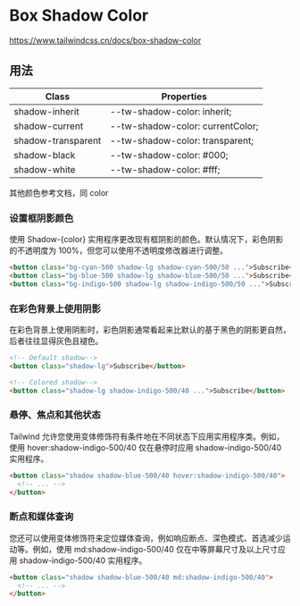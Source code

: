 # Box Shadow Color

<https://www.tailwindcss.cn/docs/box-shadow-color>

## 用法

| Class              | Properties                       |
| ------------------ | -------------------------------- |
| shadow-inherit     | --tw-shadow-color: inherit;      |
| shadow-current     | --tw-shadow-color: currentColor; |
| shadow-transparent | --tw-shadow-color: transparent;  |
| shadow-black       | --tw-shadow-color: #000;         |
| shadow-white       | --tw-shadow-color: #fff;         |

其他颜色参考文档，同 color

### 设置框阴影颜色

使用 Shadow-{color} 实用程序更改现有框阴影的颜色。默认情况下，彩色阴影的不透明度为 100%，但您可以使用不透明度修改器进行调整。

```html
<button class="bg-cyan-500 shadow-lg shadow-cyan-500/50 ...">Subscribe</button>
<button class="bg-blue-500 shadow-lg shadow-blue-500/50 ...">Subscribe</button>
<button class="bg-indigo-500 shadow-lg shadow-indigo-500/50 ...">Subscribe</button>
```

### 在彩色背景上使用阴影

在彩色背景上使用阴影时，彩色阴影通常看起来比默认的基于黑色的阴影更自然，后者往往显得灰色且褪色。

```html
<!-- Default shadow-->
<button class="shadow-lg">Subscribe</button>

<!-- Colored shadow-->
<button class="shadow-lg shadow-indigo-500/40 ...">Subscribe</button>
```

### 悬停、焦点和其他状态

Tailwind 允许您使用变体修饰符有条件地在不同状态下应用实用程序类。例如，使用 hover:shadow-indigo-500/40 仅在悬停时应用 shadow-indigo-500/40 实用程序。

```html
<button class="shadow shadow-blue-500/40 hover:shadow-indigo-500/40">
  <!-- ... -->
</button>
```

### 断点和媒体查询

您还可以使用变体修饰符来定位媒体查询，例如响应断点、深色模式、首选减少运动等。例如，使用 md:shadow-indigo-500/40 仅在中等屏幕尺寸及以上尺寸应用 shadow-indigo-500/40 实用程序。

```html
<button class="shadow shadow-blue-500/40 md:shadow-indigo-500/40">
  <!-- ... -->
</button>
```
